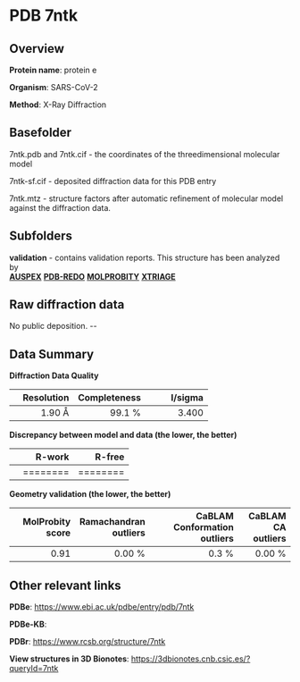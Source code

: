 # PDB 7ntk

## Overview

**Protein name**: protein e

**Organism**: SARS-CoV-2

**Method**: X-Ray Diffraction



## Basefolder

7ntk.pdb and 7ntk.cif - the coordinates of the threedimensional molecular model

7ntk-sf.cif - deposited diffraction data for this PDB entry

7ntk.mtz - structure factors after automatic refinement of molecular model against the diffraction data.

## Subfolders





**validation** - contains validation reports. This structure has been analyzed by <br>[**AUSPEX**](https://github.com/thorn-lab/coronavirus_structural_task_force/tree/master/pdb/protein_e/SARS-CoV-2/7ntk/validation/auspex) [**PDB-REDO**](https://github.com/thorn-lab/coronavirus_structural_task_force/tree/master/pdb/protein_e/SARS-CoV-2/7ntk/validation/pdb-redo) [**MOLPROBITY**](https://github.com/thorn-lab/coronavirus_structural_task_force/tree/master/pdb/protein_e/SARS-CoV-2/7ntk/validation/molprobity) [**XTRIAGE**](https://github.com/thorn-lab/coronavirus_structural_task_force/blob/master/pdb/protein_e/SARS-CoV-2/7ntk/validation/Xtriage_output.log)   



## Raw diffraction data

No public deposition. --<br> 

## Data Summary
**Diffraction Data Quality**

|   | Resolution | Completeness| I/sigma |
|---|-------------:|----------------:|--------------:|
|   |1.90 Å|99.1  %|<img width=50/>3.400|

**Discrepancy between model and data (the lower, the better)**

|   | **R-work**| **R-free**   
|---|-------------:|----------------:|           
||========|========|

**Geometry validation (the lower, the better)**

|   |**MolProbity<br>score**| **Ramachandran<br>outliers** | **CaBLAM<br>Conformation outliers** | **CaBLAM<br>CA outliers** |
|---|-------------:|----------------:|----------------:|----------------:|
||  0.91|  0.00 %|0.3 %|0.00 %|

 

 



## Other relevant links 
**PDBe**:  https://www.ebi.ac.uk/pdbe/entry/pdb/7ntk

**PDBe-KB**:  
 
**PDBr**: https://www.rcsb.org/structure/7ntk 

**View structures in 3D Bionotes**: https://3dbionotes.cnb.csic.es/?queryId=7ntk

